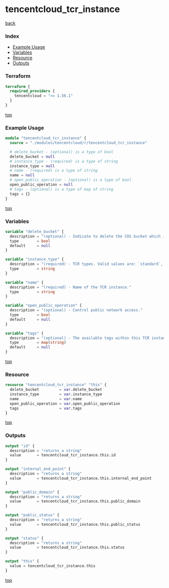 # tencentcloud_tcr_instance

[back](../tencentcloud.md)

### Index

- [Example Usage](#example-usage)
- [Variables](#variables)
- [Resource](#resource)
- [Outputs](#outputs)

### Terraform

```terraform
terraform {
  required_providers {
    tencentcloud = ">= 1.56.1"
  }
}
```

[top](#index)

### Example Usage

```terraform
module "tencentcloud_tcr_instance" {
  source = "./modules/tencentcloud/r/tencentcloud_tcr_instance"

  # delete_bucket - (optional) is a type of bool
  delete_bucket = null
  # instance_type - (required) is a type of string
  instance_type = null
  # name - (required) is a type of string
  name = null
  # open_public_operation - (optional) is a type of bool
  open_public_operation = null
  # tags - (optional) is a type of map of string
  tags = {}
}
```

[top](#index)

### Variables

```terraform
variable "delete_bucket" {
  description = "(optional) - Indicate to delete the COS bucket which is auto-created with the instance or not."
  type        = bool
  default     = null
}

variable "instance_type" {
  description = "(required) - TCR types. Valid values are: `standard`, `basic`, `premium`."
  type        = string
}

variable "name" {
  description = "(required) - Name of the TCR instance."
  type        = string
}

variable "open_public_operation" {
  description = "(optional) - Control public network access."
  type        = bool
  default     = null
}

variable "tags" {
  description = "(optional) - The available tags within this TCR instance."
  type        = map(string)
  default     = null
}
```

[top](#index)

### Resource

```terraform
resource "tencentcloud_tcr_instance" "this" {
  delete_bucket         = var.delete_bucket
  instance_type         = var.instance_type
  name                  = var.name
  open_public_operation = var.open_public_operation
  tags                  = var.tags
}
```

[top](#index)

### Outputs

```terraform
output "id" {
  description = "returns a string"
  value       = tencentcloud_tcr_instance.this.id
}

output "internal_end_point" {
  description = "returns a string"
  value       = tencentcloud_tcr_instance.this.internal_end_point
}

output "public_domain" {
  description = "returns a string"
  value       = tencentcloud_tcr_instance.this.public_domain
}

output "public_status" {
  description = "returns a string"
  value       = tencentcloud_tcr_instance.this.public_status
}

output "status" {
  description = "returns a string"
  value       = tencentcloud_tcr_instance.this.status
}

output "this" {
  value = tencentcloud_tcr_instance.this
}
```

[top](#index)